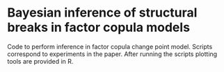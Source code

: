 # Bayesian inference of structural breaks in factor copula models
Code to perform inference in factor copula change point model. 
Scripts correspond to experiments in the paper. 
After running the scripts plotting tools are provided in R. 
